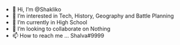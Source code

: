 - 👋 Hi, I’m @Shakliko
- 👀 I’m interested in Tech, History, Geography and Battle Planning
- 🌱 I’m currently in High School
- 💞️ I’m looking to collaborate on Nothing
- 📫 How to reach me ... Shalva#9999

<!---
Shakliko/Shakliko is a ✨ special ✨ repository because its `README.md` (this file) appears on your GitHub profile.
You can click the Preview link to take a look at your changes.
--->
